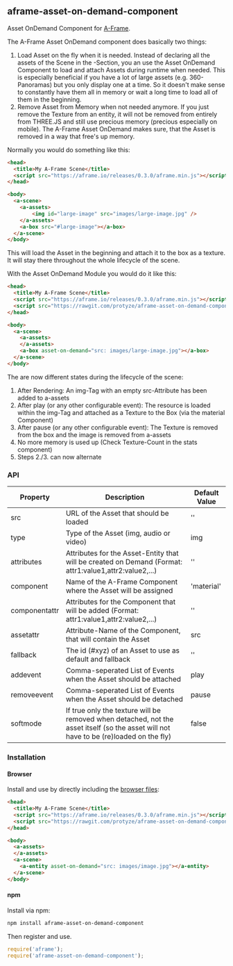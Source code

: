 ## aframe-asset-on-demand-component

Asset OnDemand Component for [A-Frame](https://aframe.io). 

The A-Frame Asset OnDemand component does basically two things:

1. Load Asset on the fly when it is needed. Instead of declaring all the assets of the Scene in the <a-assets>-Section, you an use the Asset OnDemand Component to load and attach Assets during runtime when needed. This is especially beneficial if you have a lot of large assets (e.g. 360-Panoramas) but you only display one at a time. So it doesn't make sense to constantly have them all in memory or wait a long time to load all of them in the beginning.
2. Remove Asset from Memory when not needed anymore. If you just remove the Texture from an entity, it will not be removed from entirely from THREE.JS and still use precious memory (precious especially on mobile). The A-Frame Asset OnDemand makes sure, that the Asset is removed in a way that free's up memory.

Normally you would do something like this:

```html
<head>
  <title>My A-Frame Scene</title>
  <script src="https://aframe.io/releases/0.3.0/aframe.min.js"></script>
</head>

<body>
  <a-scene>
    <a-assets>
        <img id="large-image" src="images/large-image.jpg" />
    </a-assets>
    <a-box src="#large-image"></a-box>
  </a-scene>
</body>
```

This will load the Asset in the beginning and attach it to the box as a texture. It will stay there throughout the whole lifecycle of the scene.

With the Asset OnDemand Module you would do it like this:

```html
<head>
  <title>My A-Frame Scene</title>
  <script src="https://aframe.io/releases/0.3.0/aframe.min.js"></script>
  <script src="https://rawgit.com/protyze/aframe-asset-on-demand-component/master/dist/aframe-asset-on-demand-component.min.js"></script>
</head>

<body>
  <a-scene>
    <a-assets>
    </a-assets>
    <a-box asset-on-demand="src: images/large-image.jpg"></a-box>
  </a-scene>
</body>
```

The are now different states during the lifecycle of the scene:

1. After Rendering: An img-Tag with an empty src-Attribute has been added to a-assets
2. After play (or any other configurable event): The resource is loaded within the img-Tag and attached as a Texture to the Box (via the material Component)
3. After pause (or any other configurable event): The Texture is removed from the box and the image is removed from a-assets
4. No more memory is used up (Check Texture-Count in the stats component)
5. Steps 2./3. can now alternate

### API

| Property | Description | Default Value |
| -------- | ----------- | ------------- |
| src      | URL of the Asset that should be loaded | '' |
| type      | Type of the Asset (img, audio or video) | img |
| attributes      | Attributes for the Asset-Entity that will be created on Demand (Format: attr1:value1,attr2:value2,...)  | '' |
| component      | Name of the A-Frame Component where the Asset will be assigned | 'material' |
| componentattr      | Attributes for the Component that will be added (Format: attr1:value1,attr2:value2,...) | '' |
| assetattr      | Attribute-Name of the Component, that will contain the Asset | src |
| fallback      | The id (#xyz) of an Asset to use as default and fallback | '' |
| addevent      | Comma-seperated List of Events when the Asset should be attached | play |
| removeevent      | Comma-seperated List of Events when the Asset should be detached | pause |
| softmode      | If true only the texture will be removed when detached, not the asset itself (so the asset will not have to be (re)loaded on the fly) | false |


### Installation

#### Browser

Install and use by directly including the [browser files](dist):

```html
<head>
  <title>My A-Frame Scene</title>
  <script src="https://aframe.io/releases/0.3.0/aframe.min.js"></script>
  <script src="https://rawgit.com/protyze/aframe-asset-on-demand-component/master/dist/aframe-asset-on-demand-component.min.js"></script>
</head>

<body>
  <a-assets>
  </a-assets>
  <a-scene>
    <a-entity asset-on-demand="src: images/image.jpg"></a-entity>
  </a-scene>
</body>
```

#### npm

Install via npm:

```bash
npm install aframe-asset-on-demand-component
```

Then register and use.

```js
require('aframe');
require('aframe-asset-on-demand-component');
```
